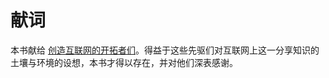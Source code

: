 # 献词

本书献给 [创造互联网的开拓者们](http://www.ibiblio.org/pioneers/index.html)。得益于这些先驱们对互联网上这一分享知识的土壤与环境的设想，本书才得以存在，并对他们深表感谢。